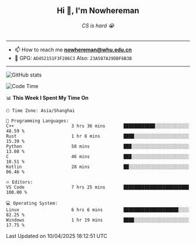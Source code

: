 <h2 align="center">Hi 👋, I'm Nowhereman</h2>
<h6 align="center">CS is hard 😭</h6>

---
- 📫 How to reach me **nowhereman@whu.edu.cn**
- 🔑 GPG: `AD452151F3F286C3`  Also: `23A587A29DBF6B3B`

---
![GitHub stats](https://github-readme-stats.vercel.app/api?username=nowherechan&theme=transparent&rank_icon=github&include_all_commits=true&count_private=true)

<!--START_SECTION:waka-->
![Code Time](http://img.shields.io/badge/Code%20Time-800%20hrs%2059%20mins-blue)

📊 **This Week I Spent My Time On** 

```text
🕑︎ Time Zone: Asia/Shanghai

💬 Programming Languages: 
C++                      3 hrs 36 mins       ████████████░░░░░░░░░░░░░   48.59 % 
Rust                     1 hr 8 mins         ████░░░░░░░░░░░░░░░░░░░░░   15.39 % 
Python                   58 mins             ███░░░░░░░░░░░░░░░░░░░░░░   13.08 % 
C                        46 mins             ███░░░░░░░░░░░░░░░░░░░░░░   10.51 % 
Kotlin                   28 mins             ██░░░░░░░░░░░░░░░░░░░░░░░   06.46 % 

🔥 Editors: 
VS Code                  7 hrs 25 mins       █████████████████████████   100.00 % 

💻 Operating System: 
Linux                    6 hrs 6 mins        █████████████████████░░░░   82.25 % 
Windows                  1 hr 19 mins        ████░░░░░░░░░░░░░░░░░░░░░   17.75 % 
```


 Last Updated on 10/04/2025 18:12:51 UTC
<!--END_SECTION:waka-->
